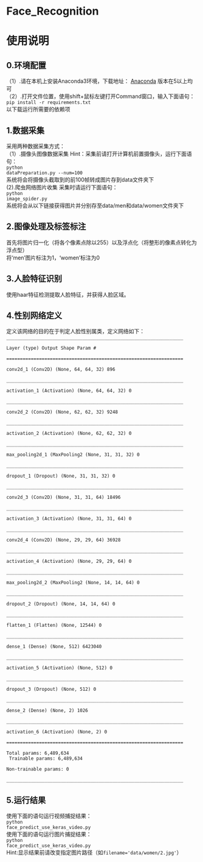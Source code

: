 # Face_Recognition
# 使用说明

## 0.环境配置
（1）.请在本机上安装Anaconda3环境，下载地址：
[Anaconda](https://www.anaconda.com/download/)
版本在5以上均可
<br>
（2）.打开文件位置，使用shift+鼠标左键打开Command窗口，输入下面语句：<br>
<code>pip install -r requirements.txt</code><br>
以下载运行所需要的依赖项

## 1.数据采集
采用两种数据采集方式：<br>
（1）.摄像头图像数据采集
Hint：采集前请打开计算机前置摄像头，运行下面语句：<br>
<code>python dataPreparation.py --num=100</code><br>
系统将会将摄像头截取到的前100帧转成图片存到data文件夹下
<br>
(2).爬虫网络图片收集
采集时请运行下面语句：<br>
<code>python image_spider.py</code><br>
系统将会从以下链接获得图片并分别存至data/men和data/women文件夹下

## 2.图像处理及标签标注
首先将图片归一化（将各个像素点除以255）以及浮点化（将整形的像素点转化为浮点型）
<br>
将‘men’图片标注为1，‘women’标注为0

## 3.人脸特征识别
使用haar特征检测提取人脸特征，并获得人脸区域。

## 4.性别网络定义
定义该网络的目的在于判定人脸性别属类，定义网络如下：
<code>_________________________________________________________________<br>
Layer (type)                 Output Shape              Param #   <br>
=================================================================<br>
conv2d_1 (Conv2D)            (None, 64, 64, 32)        896       <br>
_________________________________________________________________<br>
activation_1 (Activation)    (None, 64, 64, 32)        0         <br>
_________________________________________________________________<br>
conv2d_2 (Conv2D)            (None, 62, 62, 32)        9248      <br>
_________________________________________________________________<br>
activation_2 (Activation)    (None, 62, 62, 32)        0         <br>
_________________________________________________________________<br>
max_pooling2d_1 (MaxPooling2 (None, 31, 31, 32)        0         <br>
_________________________________________________________________<br>
dropout_1 (Dropout)          (None, 31, 31, 32)        0         <br>
_________________________________________________________________<br>
conv2d_3 (Conv2D)            (None, 31, 31, 64)        18496     <br>
_________________________________________________________________<br>
activation_3 (Activation)    (None, 31, 31, 64)        0         <br>
_________________________________________________________________<br>
conv2d_4 (Conv2D)            (None, 29, 29, 64)        36928     <br>
_________________________________________________________________<br>
activation_4 (Activation)    (None, 29, 29, 64)        0         <br>
_________________________________________________________________<br>
max_pooling2d_2 (MaxPooling2 (None, 14, 14, 64)        0         <br>
_________________________________________________________________<br>
dropout_2 (Dropout)          (None, 14, 14, 64)        0         <br>
_________________________________________________________________<br>
flatten_1 (Flatten)          (None, 12544)             0         <br>
_________________________________________________________________<br>
dense_1 (Dense)              (None, 512)               6423040   <br>
_________________________________________________________________<br>
activation_5 (Activation)    (None, 512)               0         <br>
_________________________________________________________________<br>
dropout_3 (Dropout)          (None, 512)               0         <br>
_________________________________________________________________<br>
dense_2 (Dense)              (None, 2)                 1026      <br>
_________________________________________________________________<br>
activation_6 (Activation)    (None, 2)                 0         <br>
=================================================================<br>
Total params: 6,489,634<br>
Trainable params: 6,489,634<br>
Non-trainable params: 0<br>
_________________________________________________________________<br></code>

## 5.运行结果<br>
使用下面的语句运行视频捕捉结果：<br>
<code>python face_predict_use_keras_video.py</code><br>
使用下面的语句运行图片捕捉结果：<br>
<code>python face_predict_use_keras_video.py</code><br>
Hint:显示结果前请改变指定图片路径（如<code>filename='data/women/2.jpg'</code>）